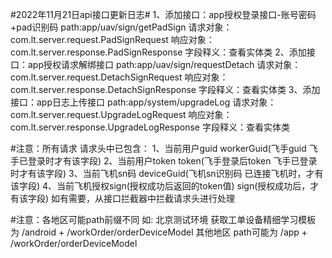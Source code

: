 #2022年11月21日api接口更新日志#
1、添加接口：app授权登录接口-账号密码+pad识别码
    path:app/uav/sign/getPadSign
    请求对象：com.lt.server.request.PadSignRequest
    响应对象：com.lt.server.response.PadSignResponse
    字段释义：查看实体类
2、添加接口：app授权请求解绑接口
    path:app/uav/sign/requestDetach
    请求对象：com.lt.server.request.DetachSignRequest
    响应对象：com.lt.server.response.DetachSignResponse
    字段释义：查看实体类
3、添加接口：app日志上传接口
    path:app/system/upgradeLog
    请求对象：com.lt.server.request.UpgradeLogRequest
    响应对象：com.lt.server.response.UpgradeLogResponse
    字段释义：查看实体类

#注意：所有请求 请求头中已包含：
1、当前用户guid   workerGuid(飞手guid 飞手已登录时才有该字段)
2、当前用户token  token(飞手登录后token 飞手已登录时才有该字段)
3、当前飞机sn码   deviceGuid(飞机sn识别码 已连接飞机时，才有该字段)
4、当前飞机授权sign(授权成功后返回的token值) sign(授权成功后，才有该字段)
如有需要，从接口拦截器中拦截请求头进行处理

#注意：各地区可能path前缀不同 如:
北京测试环境 获取工单设备精细学习模板 为 /android + /workOrder/orderDeviceModel
           其他地区 path可能为      /app     + /workOrder/orderDeviceModel
    
    
